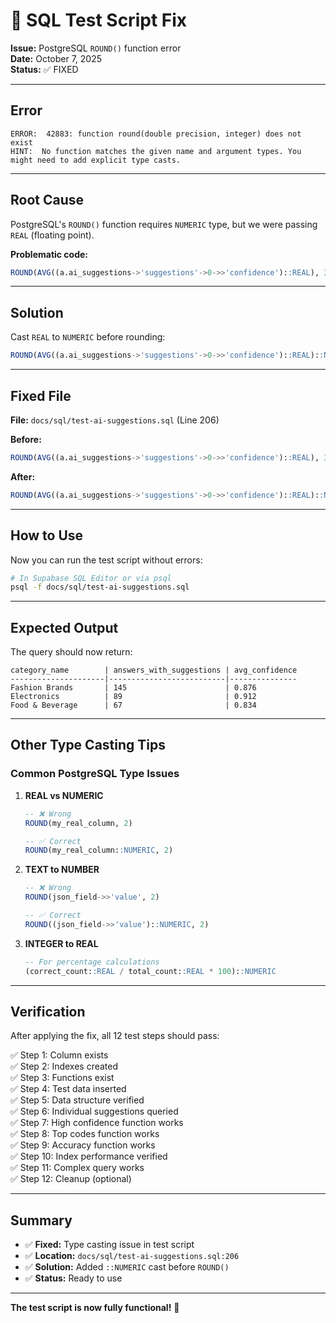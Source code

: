 # 🔧 SQL Test Script Fix

**Issue:** PostgreSQL `ROUND()` function error  
**Date:** October 7, 2025  
**Status:** ✅ FIXED

---

## Error

```
ERROR:  42883: function round(double precision, integer) does not exist
HINT:  No function matches the given name and argument types. You might need to add explicit type casts.
```

---

## Root Cause

PostgreSQL's `ROUND()` function requires `NUMERIC` type, but we were passing `REAL` (floating point).

**Problematic code:**
```sql
ROUND(AVG((a.ai_suggestions->'suggestions'->0->>'confidence')::REAL), 3)
```

---

## Solution

Cast `REAL` to `NUMERIC` before rounding:

```sql
ROUND(AVG((a.ai_suggestions->'suggestions'->0->>'confidence')::REAL)::NUMERIC, 3)
```

---

## Fixed File

**File:** `docs/sql/test-ai-suggestions.sql` (Line 206)

**Before:**
```sql
ROUND(AVG((a.ai_suggestions->'suggestions'->0->>'confidence')::REAL), 3) as avg_confidence
```

**After:**
```sql
ROUND(AVG((a.ai_suggestions->'suggestions'->0->>'confidence')::REAL)::NUMERIC, 3) as avg_confidence
```

---

## How to Use

Now you can run the test script without errors:

```bash
# In Supabase SQL Editor or via psql
psql -f docs/sql/test-ai-suggestions.sql
```

---

## Expected Output

The query should now return:

```
category_name        | answers_with_suggestions | avg_confidence
---------------------|--------------------------|---------------
Fashion Brands       | 145                      | 0.876
Electronics          | 89                       | 0.912
Food & Beverage      | 67                       | 0.834
```

---

## Other Type Casting Tips

### Common PostgreSQL Type Issues

1. **REAL vs NUMERIC**
   ```sql
   -- ❌ Wrong
   ROUND(my_real_column, 2)
   
   -- ✅ Correct
   ROUND(my_real_column::NUMERIC, 2)
   ```

2. **TEXT to NUMBER**
   ```sql
   -- ❌ Wrong
   ROUND(json_field->>'value', 2)
   
   -- ✅ Correct
   ROUND((json_field->>'value')::NUMERIC, 2)
   ```

3. **INTEGER to REAL**
   ```sql
   -- For percentage calculations
   (correct_count::REAL / total_count::REAL * 100)::NUMERIC
   ```

---

## Verification

After applying the fix, all 12 test steps should pass:

✅ Step 1: Column exists  
✅ Step 2: Indexes created  
✅ Step 3: Functions exist  
✅ Step 4: Test data inserted  
✅ Step 5: Data structure verified  
✅ Step 6: Individual suggestions queried  
✅ Step 7: High confidence function works  
✅ Step 8: Top codes function works  
✅ Step 9: Accuracy function works  
✅ Step 10: Index performance verified  
✅ Step 11: Complex query works  
✅ Step 12: Cleanup (optional)  

---

## Summary

- ✅ **Fixed:** Type casting issue in test script
- ✅ **Location:** `docs/sql/test-ai-suggestions.sql:206`
- ✅ **Solution:** Added `::NUMERIC` cast before `ROUND()`
- ✅ **Status:** Ready to use

---

**The test script is now fully functional!** 🚀

